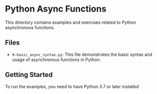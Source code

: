 # Python Async Functions

This directory contains examples and exercises related to Python asynchronous functions.

## Files

- `0-basic_async_syntax.py`: This file demonstrates the basic syntax and usage of asynchronous functions in Python.

## Getting Started

To run the examples, you need to have Python 3.7 or later installed